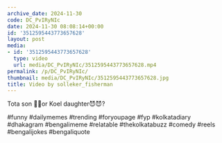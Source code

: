 ```yaml
---
archive_date: 2024-11-30
code: DC_PvIRyNIc
date: 2024-11-30 08:08:14+00:00
id: '3512595443773657628'
layout: post
media:
- id: '3512595443773657628'
  type: video
  url: media/DC_PvIRyNIc/3512595443773657628.mp4
permalink: /p/DC_PvIRyNIc/
thumbnail: media/DC_PvIRyNIc/3512595443773657628.jpg
title: Video by solleker_fisherman
---
```


Tota son 🐺🐺or Koel daughter😈😈?  
  
#funny #dailymemes #trending #foryoupage #fyp  #kolkatadiary #dhakagram #bengalimeme #relatable #thekolkatabuzz #comedy #reels #bengalijokes #bengaliquote